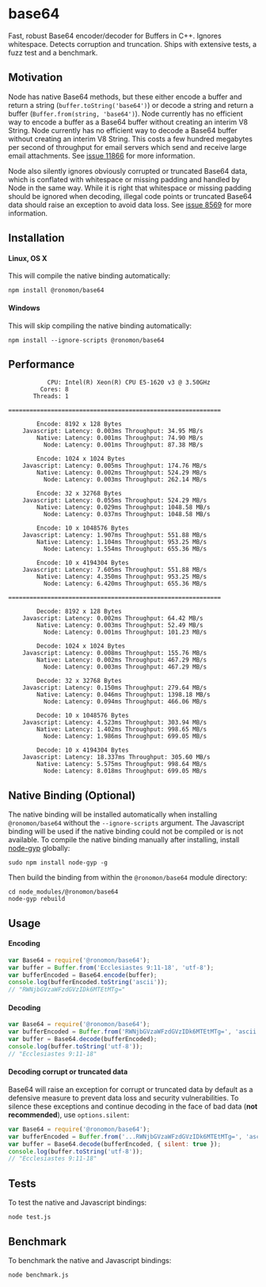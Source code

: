 # base64
Fast, robust Base64 encoder/decoder for Buffers in C++. Ignores whitespace. Detects corruption and truncation. Ships with extensive tests, a fuzz test and a benchmark.

## Motivation

Node has native Base64 methods, but these either encode a buffer and return a string (`buffer.toString('base64')`) or decode a string and return a buffer (`Buffer.from(string, 'base64')`). Node currently has no efficient way to encode a buffer as a Base64 buffer without creating an interim V8 String. Node currently has no efficient way to decode a Base64 buffer without creating an interim V8 String. This costs a few hundred megabytes per second of throughput for email servers which send and receive large email attachments. See [issue 11866](https://github.com/nodejs/node/issues/11866) for more information.

Node also silently ignores obviously corrupted or truncated Base64 data, which is conflated with whitespace or missing padding and handled by Node in the same way. While it is right that whitespace or missing padding should be ignored when decoding, illegal code points or truncated Base64 data should raise an exception to avoid data loss. See [issue 8569](https://github.com/nodejs/node/issues/8569) for more information.

## Installation

#### Linux, OS X
This will compile the native binding automatically:
```
npm install @ronomon/base64
```

#### Windows
This will skip compiling the native binding automatically:
```
npm install --ignore-scripts @ronomon/base64
```

## Performance
```
           CPU: Intel(R) Xeon(R) CPU E5-1620 v3 @ 3.50GHz
         Cores: 8
       Threads: 1

============================================================

        Encode: 8192 x 128 Bytes
    Javascript: Latency: 0.003ms Throughput: 34.95 MB/s
        Native: Latency: 0.001ms Throughput: 74.90 MB/s
          Node: Latency: 0.001ms Throughput: 87.38 MB/s

        Encode: 1024 x 1024 Bytes
    Javascript: Latency: 0.005ms Throughput: 174.76 MB/s
        Native: Latency: 0.002ms Throughput: 524.29 MB/s
          Node: Latency: 0.003ms Throughput: 262.14 MB/s

        Encode: 32 x 32768 Bytes
    Javascript: Latency: 0.055ms Throughput: 524.29 MB/s
        Native: Latency: 0.029ms Throughput: 1048.58 MB/s
          Node: Latency: 0.037ms Throughput: 1048.58 MB/s

        Encode: 10 x 1048576 Bytes
    Javascript: Latency: 1.907ms Throughput: 551.88 MB/s
        Native: Latency: 1.104ms Throughput: 953.25 MB/s
          Node: Latency: 1.554ms Throughput: 655.36 MB/s

        Encode: 10 x 4194304 Bytes
    Javascript: Latency: 7.605ms Throughput: 551.88 MB/s
        Native: Latency: 4.350ms Throughput: 953.25 MB/s
          Node: Latency: 6.420ms Throughput: 655.36 MB/s

============================================================

        Decode: 8192 x 128 Bytes
    Javascript: Latency: 0.002ms Throughput: 64.42 MB/s
        Native: Latency: 0.003ms Throughput: 52.49 MB/s
          Node: Latency: 0.001ms Throughput: 101.23 MB/s

        Decode: 1024 x 1024 Bytes
    Javascript: Latency: 0.008ms Throughput: 155.76 MB/s
        Native: Latency: 0.002ms Throughput: 467.29 MB/s
          Node: Latency: 0.003ms Throughput: 467.29 MB/s

        Decode: 32 x 32768 Bytes
    Javascript: Latency: 0.150ms Throughput: 279.64 MB/s
        Native: Latency: 0.046ms Throughput: 1398.18 MB/s
          Node: Latency: 0.094ms Throughput: 466.06 MB/s

        Decode: 10 x 1048576 Bytes
    Javascript: Latency: 4.523ms Throughput: 303.94 MB/s
        Native: Latency: 1.402ms Throughput: 998.65 MB/s
          Node: Latency: 1.986ms Throughput: 699.05 MB/s

        Decode: 10 x 4194304 Bytes
    Javascript: Latency: 18.337ms Throughput: 305.60 MB/s
        Native: Latency: 5.575ms Throughput: 998.64 MB/s
          Node: Latency: 8.018ms Throughput: 699.05 MB/s
```

## Native Binding (Optional)
The native binding will be installed automatically when installing `@ronomon/base64` without the `--ignore-scripts` argument. The Javascript binding will be used if the native binding could not be compiled or is not available. To compile the native binding manually after installing, install [node-gyp](https://www.npmjs.com/package/node-gyp) globally:
```
sudo npm install node-gyp -g
```
Then build the binding from within the `@ronomon/base64` module directory:
```
cd node_modules/@ronomon/base64
node-gyp rebuild
```

## Usage

#### Encoding
```javascript
var Base64 = require('@ronomon/base64');
var buffer = Buffer.from('Ecclesiastes 9:11-18', 'utf-8');
var bufferEncoded = Base64.encode(buffer);
console.log(bufferEncoded.toString('ascii'));
// "RWNjbGVzaWFzdGVzIDk6MTEtMTg="
```

#### Decoding
```javascript
var Base64 = require('@ronomon/base64');
var bufferEncoded = Buffer.from('RWNjbGVzaWFzdGVzIDk6MTEtMTg=', 'ascii');
var buffer = Base64.decode(bufferEncoded);
console.log(buffer.toString('utf-8'));
// "Ecclesiastes 9:11-18"
```

#### Decoding corrupt or truncated data
Base64 will raise an exception for corrupt or truncated data by default as a defensive measure to prevent data loss and security vulnerabilities. To silence these exceptions and continue decoding in the face of bad data (**not recommended**), use `options.silent`:
```javascript
var Base64 = require('@ronomon/base64');
var bufferEncoded = Buffer.from('...RWNjbGVzaWFzdGVzIDk6MTEtMTg=', 'ascii');
var buffer = Base64.decode(bufferEncoded, { silent: true });
console.log(buffer.toString('utf-8'));
// "Ecclesiastes 9:11-18"
```

## Tests
To test the native and Javascript bindings:
```
node test.js
```

## Benchmark
To benchmark the native and Javascript bindings:
```
node benchmark.js
```
